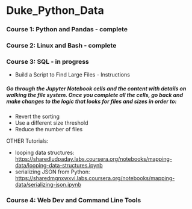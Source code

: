# Duke_Python_Data

### Course 1: Python and Pandas - complete
### Course 2: Linux and Bash - complete
### Course 3: SQL - in progress

* Build a Script to Find Large Files - Instructions
##### Go through the Jupyter Notebook cells and the content with details on walking the file system. Once you complete all the cells, go back and make changes to the logic that looks for files and sizes in order to:

* Revert the sorting
* Use a different size threshold
* Reduce the number of files 

OTHER Tutorials:
* looping data structures: https://sharedludpaday.labs.coursera.org/notebooks/mapping-data/looping-data-structures.ipynb
* serializing JSON from Python: https://sharedmgnxwxvi.labs.coursera.org/notebooks/mapping-data/serializing-json.ipynb

### Course 4: Web Dev and Command Line Tools
